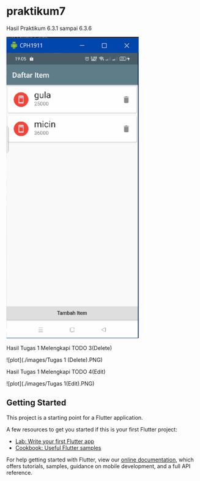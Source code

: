 # praktikum7

Hasil Praktikum 6.3.1 sampai 6.3.6

![plot](./images/praktikum.PNG)

Hasil Tugas 1 Melengkapi TODO 3(Delete)

![plot](./images/Tugas 1 (Delete).PNG)

Hasil Tugas 1 Melengkapi TODO 4(Edit)

![plot](./images/Tugas 1(Edit).PNG)

## Getting Started

This project is a starting point for a Flutter application.

A few resources to get you started if this is your first Flutter project:

- [Lab: Write your first Flutter app](https://flutter.dev/docs/get-started/codelab)
- [Cookbook: Useful Flutter samples](https://flutter.dev/docs/cookbook)

For help getting started with Flutter, view our
[online documentation](https://flutter.dev/docs), which offers tutorials,
samples, guidance on mobile development, and a full API reference.
